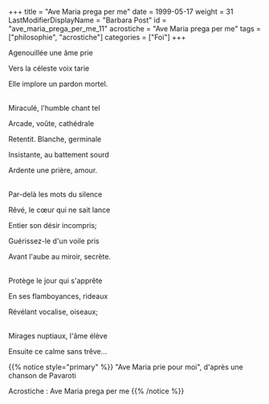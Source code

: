 +++
title = "Ave Maria prega per me"
date = 1999-05-17
weight = 31
LastModifierDisplayName = "Barbara Post"
id = "ave_maria_prega_per_me_11"
acrostiche = "Ave Maria prega per me"
tags = ["philosophie", "acrostiche"]
categories = ["Foi"]
+++

Agenouillée une âme prie

Vers la céleste voix tarie

Elle implore un pardon mortel.

 \
Miraculé, l'humble chant tel

Arcade, voûte, cathédrale

Retentit. Blanche, germinale

Insistante, au battement sourd

Ardente une prière, amour.

 \
Par-delà les mots du silence

Rêvé, le cœur qui ne sait lance

Entier son désir incompris;

Guérissez-le d'un voile pris

Avant l'aube au miroir, secrète.

 \
Protège le jour qui s'apprête

En ses flamboyances, rideaux

Révélant vocalise, oiseaux;

 \
Mirages nuptiaux, l'âme élève

Ensuite ce calme sans trêve...

{{% notice style="primary" %}}
\"Ave Maria prie pour moi\", d'après une chanson de Pavaroti

Acrostiche : Ave Maria prega per me
{{% /notice %}}
